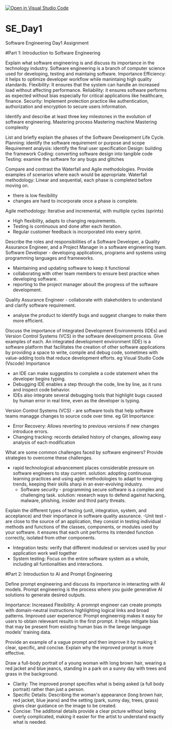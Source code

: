 [![Open in Visual Studio Code](https://classroom.github.com/assets/open-in-vscode-2e0aaae1b6195c2367325f4f02e2d04e9abb55f0b24a779b69b11b9e10269abc.svg)](https://classroom.github.com/online_ide?assignment_repo_id=18451410&assignment_repo_type=AssignmentRepo)
# SE_Day1
Software Engineering Day1 Assignment

#Part 1: Introduction to Software Engineering

Explain what software engineering is and discuss its importance in the technology industry.
Software engineering is a branch of computer science used for developing, testing and maintaing software.
Importance 
Efficiency: it helps to optimize developer workflow while manintaing high quality standards.
Flexibility: It ensures that the system can handle an increased load without affecting performance.
Reliability: it ensures software performs as expected without bias especially for critical applications like healthcare, finance.
Security: Implement protection practice like authentication, authorization and encryption to secure users information. 

Identify and describe at least three key milestones in the evolution of software engineering.
Mastering process
Mastering machine
Mastering complexity

List and briefly explain the phases of the Software Development Life Cycle.
Planning: identify the software requirement or purpose and scope
Requirement analysis: identify the final user specification
Design: building the framework
Coding: converting software design into tangible code
Testing: examine the software for any bugs and glitches

Compare and contrast the Waterfall and Agile methodologies. Provide examples of scenarios where each would be appropriate.
Waterfall methodology: Linear and sequential, each phase is completed before moving on.
- there is low flexibility
- changes are hard to incorporate once a phase is complete.


Agile methodology: Iterative and incremental, with multiple cycles (sprints)
- High flexibility, adapts to changing requirements.
- Testing is continuous and done after each iteration.
- Regular customer feedback is incorporated into every sprint.

Describe the roles and responsibilities of a Software Developer, a Quality Assurance Engineer, and a Project Manager in a software engineering team.
Software Developer - developing applications, programs and systems using programming languages and frameworks.
- Maintaining and updating software to keep it functional
- collaborating with other team members to ensure best practice when developing software.
- reporting to the project manager abouit the progress of the software development.

Quality Assurance Engineer - collaborate with stakeholders to understand and clarify software requirement.
- analyse the product to identify bugs and suggest changes to make them more efficient.

Discuss the importance of Integrated Development Environments (IDEs) and Version Control Systems (VCS) in the software development process. Give examples of each.
An integrated development environment (IDE) is a software platform that facilitates the creation of other software applications by providing a space to write, compile and debug code, sometimes with value-adding tools that reduce development efforts. eg Visual Studio Code (Vscode)
Importance
- an IDE can make suggestins to complete a code statement when the developer begins typing.
- Debugging IDE enables a step through the code, line by line, as it runs and inspect code behavior.
- IDEs also integrate several debugging tools that highlight bugs caused by human error in real time, even as the developer is typing.

Version Control Systems (VCS) - are software tools that help software teams managge changes to source code over time. eg Git
Importance:
- Error Recovery: Allows reverting to previous versions if new changes introduce errors.
- Changing tracking: records detailed history of changes, allowing easy analysis of each modification

What are some common challenges faced by software engineers? Provide strategies to overcome these challenges.
- rapid technological advancement places considerable pressure on software engineers to stay current.
  solution: adopting continuous learning practices and using agile methodologies to adapt to emerging trends, keeping their skills sharp in an ever-evolving industry.
  - Software security - programming secure software is a complex and challenging task.
    solution: research ways to defend against hacking, malware, phishing, insider and third party threats.
    

Explain the different types of testing (unit, integration, system, and acceptance) and their importance in software quality assurance.
-Unit test - are close to the source of an application, they consist in testing individual methods and functions of the classes, components, or modules used by your software. it ensures that each unit performs its intended function correctly, isolated from other components.
- Integration tests: verify that different modulesd or services used by your application work well together
- System testing: Focus on the entire software system as a whole, including all funtionalities and interactions.

#Part 2: Introduction to AI and Prompt Engineering


Define prompt engineering and discuss its importance in interacting with AI models.
Prompt engineering is the process where you guide generative AI solutions to generate desired outputs.

Importance:
Increased Flexibility: A promnpt engineer can create prompts with domain-neutral instructions highlighting logical links and broad patterns.
Improved user experience: Prompt engineernig makes it easy for users to obtain releveant results in the first prompt. it helps mitigate bias that may be present from existing human bias in the larege language models' training data.

Provide an example of a vague prompt and then improve it by making it clear, specific, and concise. Explain why the improved prompt is more effective.

Draw a full-body portrait of a young woman with long brown hair, wearing a red jacket and blue jeancs, standing in a park on a sunny day with trees and grass in the background.
- Clarity: The improved prompt specifies what is being asked (a full body portrait) rather than just a person.
- Specific Details: Describing the woman's appearance (long brown hair, red jacket, blue jeans) and the setting (park, sunny day, trees, grass) gives clear guidance on the image to be created.
- Concise: The additonal details provide a clear picture without being overly complicated, making it easier for the artist to understand exactly what is needed.
